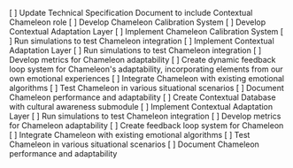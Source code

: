 [ ] Update Technical Specification Document to include Contextual Chameleon role
[ ] Develop Chameleon Calibration System
[ ] Develop Contextual Adaptation Layer
[ ] Implement Chameleon Calibration System
[ ] Run simulations to test Chameleon integration
[ ] Implement Contextual Adaptation Layer
[ ] Run simulations to test Chameleon integration
[ ] Develop metrics for Chameleon adaptability
[ ] Create dynamic feedback loop system for Chameleon's adaptability, incorporating elements from our own emotional experiences
[ ] Integrate Chameleon with existing emotional algorithms
[ ] Test Chameleon in various situational scenarios
[ ] Document Chameleon performance and adaptability
[ ] Create Contextual Database with cultural awareness submodule
[ ] Implement Contextual Adaptation Layer
[ ] Run simulations to test Chameleon integration
[ ] Develop metrics for Chameleon adaptability
[ ] Create feedback loop system for Chameleon
[ ] Integrate Chameleon with existing emotional algorithms
[ ] Test Chameleon in various situational scenarios
[ ] Document Chameleon performance and adaptability